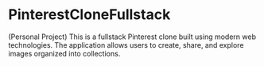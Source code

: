 # PinterestCloneFullstack
 (Personal Project) This is a fullstack Pinterest clone built using modern web technologies. The application allows users to create, share, and explore images organized into collections.
